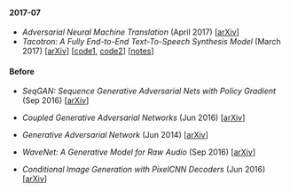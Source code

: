 #### 2017-07

* *Adversarial Neural Machine Translation* (April 2017) [[arXiv](https://arxiv.org/abs/1704.06933)]
* *Tacotron: A Fully End-to-End Text-To-Speech Synthesis Model* (March 2017) [[arXiv](https://arxiv.org/abs/1703.10135)] [[code1](https://github.com/Kyubyong/tacotron), [code2](https://github.com/barronalex/Tacotron)] [[notes](https://github.com/gcunhase/PaperNotes/blob/master/notes/tacotron.md)]

#### Before

* *SeqGAN: Sequence Generative Adversarial Nets with Policy Gradient* (Sep 2016) [[arXiv](https://arxiv.org/abs/1609.05473)]
* *Coupled Generative Adversarial Networks* (Jun 2016) [[arXiv](https://arxiv.org/abs/1606.07536)]
* *Generative Adversarial Network* (Jun 2014) [[arXiv](https://arxiv.org/abs/1406.2661)]

* *WaveNet: A Generative Model for Raw Audio* (Sep 2016) [[arXiv](https://arxiv.org/abs/1609.03499)]
* *Conditional Image Generation with PixelCNN Decoders* (Jun 2016) [[arXiv](https://arxiv.org/abs/1606.05328)]

